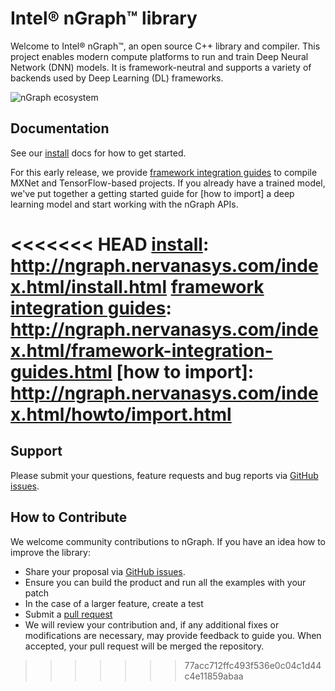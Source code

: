 # Intel® nGraph™ library 

Welcome to Intel® nGraph™, an open source C++ library and compiler. This 
project enables modern compute platforms to run and train Deep Neural Network 
(DNN) models. It is framework-neutral and supports a variety of backends 
used by Deep Learning (DL) frameworks. 

![nGraph ecosystem][ngraph-ecosystem]

[ngraph-ecosystem]: http://ngraph.nervanasys.com/index.html/_images/ngraph-ecosystem.png "nGraph Ecosystem"

## Documentation

See our [install] docs for how to get started. 

For this early release, we provide [framework integration guides] to compile 
MXNet and TensorFlow-based projects.  If you already have a trained model, we've
put together a getting started guide for [how to import] a deep learning model 
and start working with the nGraph APIs.  

<<<<<<< HEAD
[install]: http://ngraph.nervanasys.com/index.html/install.html
[framework integration guides]: http://ngraph.nervanasys.com/index.html/framework-integration-guides.html
[how to import]: http://ngraph.nervanasys.com/index.html/howto/import.html
=======
## Support

Please submit your questions, feature requests and bug reports via [GitHub issues].

## How to Contribute

We welcome community contributions to nGraph. If you have an idea how to improve the library:

* Share your proposal via [GitHub issues].
* Ensure you can build the product and run all the examples with your patch
* In the case of a larger feature, create a test
* Submit a [pull request]
* We will review your contribution and, if any additional fixes or
  modifications are necessary, may provide feedback to guide you. When
  accepted, your pull request will be merged the repository.

[install]: http://ngraph.nervanasys.com/docs/latest/install.html
[framework integration guides]: http://ngraph.nervanasys.com/docs/latest/framework-integration-guides.html
[Github issues]: https://github.com/NervanaSystems/ngraph/issues
[pull request]: https://github.com/NervanaSystems/ngraph/pulls
>>>>>>> 77acc712ffc493f536e0c04c1d44c4e11859abaa
